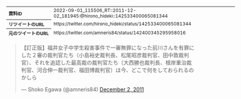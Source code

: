 <table style="font-size: 9pt; width: 610px; margin-bottom: 20px; height: 80px;">
<tbody>
    <tr>
        <th align=left>資料ID</th>
        <td align=left>2022-09-01_115506_RT::2011-12-02_181945:@hirono_hideki::142533400065081344</td>
    </tr>
    <tr>
        <th align=left>リツイートのURL</th>
        <td align=left>https://twitter.com/hirono_hideki/status/142533400065081344</td>
    </tr>
    <tr>
        <th align=left>元のツイートのURL</th>
        <td align=left>https://twitter.com/amneris84/status/142400345295958016</td>
    </tr>
    <tr>
        <th align=left>リツイートしたアカウント</th>
        <td align=left>@hirono_hideki</td>
    </tr>
    <tr>
        <th align=left>元のツイートのアカウント</th>
        <td align=left>@amneris84</td>
    </tr>
    <tr>
        <th align=left>リツイートしたユーザ名</th>
        <td align=left>刑事告発・非常上告＼金沢地方検察庁御中</td>
    </tr>
    <tr>
        <th align=left>元のツイートのユーザ名</th>
        <td align=left>Shoko Egawa</td>
    </tr>
    <tr>
        <th align=left>ツイートの記録日時</th>
        <td align=left>2022-09-01_115506_</td>
    </tr>
</tbody>
</table>
<blockquote class="twitter-tweet" data-width="450"  data-lang="ja"><p lang="ja" dir="ltr">【訂正版】福井女子中学生殺害事件で一審無罪になった前川さんを有罪にした２審の裁判官たち（小島裕史裁判長、松尾昭彦裁判官、田中敦裁判官）、それを追認した最高裁の裁判官たち（大西勝也裁判長、根岸重治裁判官、河合伸一裁判官、福田博裁判官）は今、どこで何をしておられるのかしら</p>&mdash; Shoko Egawa (@amneris84) <a href="https://twitter.com/amneris84/status/142400345295958016?ref_src=twsrc%5Etfw">December 2, 2011</a></blockquote>
<script async src="https://platform.twitter.com/widgets.js" charset="utf-8"></script>


